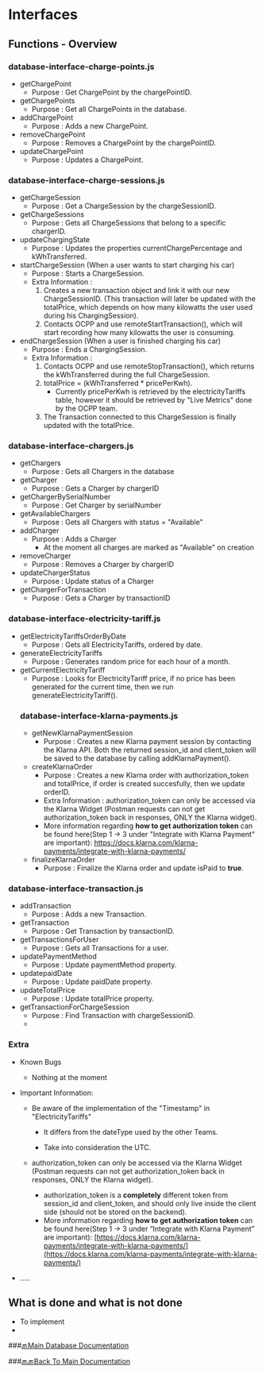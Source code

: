 
# Interfaces

  

## Functions - Overview

### database-interface-charge-points.js

- getChargePoint
	- Purpose : Get ChargePoint by the chargePointID.
- getChargePoints
	- Purpose : Get all ChargePoints in the database.
- addChargePoint
	- Purpose : Adds a new ChargePoint.
- removeChargePoint
	- Purpose : Removes a ChargePoint by the chargePointID.
- updateChargePoint
	- Purpose : Updates a ChargePoint.

### database-interface-charge-sessions.js

- getChargeSession
	- Purpose : Get a ChargeSession by the chargeSessionID.
- getChargeSessions
	- Purpose : Gets all ChargeSessions that belong to a specific chargerID.
- updateChargingState
	- Purpose : Updates the properties currentChargePercentage and kWhTransferred.
- startChargeSession (When a user wants to start charging his car)
	- Purpose : Starts a ChargeSession.
	- Extra Information : 
		1. Creates a new transaction object and link it with our new ChargeSessionID. (This transaction will later be updated with the totalPrice, which depends on how many kilowatts the user used during his ChargingSession).
		2. Contacts OCPP and use remoteStartTransaction(), which will start recording how many kilowatts the user is consuming. 
- endChargeSession (When a user is finished charging his car)
	- Purpose : Ends a ChargingSession.
	- Extra Information :
		1. Contacts OCPP and use remoteStopTransaction(), which returns the kWhTransferred during the full ChargeSession. 
		2. totalPrice = (kWhTransferred * pricePerKwh).
			- Currently pricePerKwh is retrieved by the electricityTariffs table, however it should be retrieved by "Live Metrics" done by the OCPP team.
		3. The Transaction connected to this ChargeSession is finally updated with the totalPrice.

### database-interface-chargers.js
   - getChargers 
       - Purpose : Gets all Chargers in the database
   - getCharger 
       - Purpose : Gets a Charger by chargerID
   - getChargerBySerialNumber
       - Purpose : Get Charger by serialNumber
   - getAvailableChargers
       - Purpose : Gets all Chargers with status = "Available"
   - addCharger
       - Purpose : Adds a Charger
         - At the moment all charges are marked as "Available" on creation
   - removeCharger
       - Purpose : Removes a Charger by chargerID
   - updateChargerStatus
       - Purpose : Update status of a Charger
   - getChargerForTransaction
       - Purpose : Gets a Charger by transactionID
### database-interface-electricity-tariff.js
- getElectricityTariffsOrderByDate
	- Purpose : Gets all ElectricityTariffs, ordered by date.
- generateElectricityTariffs
	- Purpose : Generates random price for each hour of a month.
- getCurrentElectricityTariff
	- Purpose : Looks for ElectricityTariff price, if no price has been generated for the current time, then we run generateElectricityTariff().
  ### database-interface-klarna-payments.js
  - getNewKlarnaPaymentSession
	  - Purpose : Creates a new Klarna payment session by contacting the Klarna API. Both the returned session_id and client_token will be saved to the database by calling addKlarnaPayment().
  - createKlarnaOrder
	  - Purpose : Creates a new Klarna order with authorization_token and totalPrice, if order is created succesfully, then we update orderID.
	  - Extra Information : authorization_token can only be accessed via the Klarna Widget (Postman requests can not get authorization_token back in responses, ONLY the Klarna widget). 
	  - More information regarding **how to get authorization token** can be found here(Step 1 -> 3 under "Integrate with Klarna Payment" are important): https://docs.klarna.com/klarna-payments/integrate-with-klarna-payments/
  - finalizeKlarnaOrder
	  - Purpose : Finalize the Klarna order and update isPaid to **true**.
### database-interface-transaction.js
- addTransaction
	- Purpose : Adds a new Transaction.
- getTransaction
	- Purpose : Get Transaction by transactionID.
- getTransactionsForUser
	- Purpose : Gets all Transactions for a user.
- updatePaymentMethod
	- Purpose : Update paymentMethod property.
- updatepaidDate
	- Purpose : Update paidDate property.
- updateTotalPrice
	- Purpose : Update totalPrice property.
- getTransactionForChargeSession
	- Purpose : Find Transaction with chargeSessionID.
	- 
### Extra

- Known Bugs

	- Nothing at the moment

- Important Information:

	- Be aware of the implementation of the "Timestamp" in "ElectricityTariffs"

		- It differs from the dateType used by the other Teams.

		- Take into consideration the UTC.
	- authorization_token can only be accessed via the Klarna Widget (Postman requests can not get authorization_token back in responses, ONLY the Klarna widget). 
		- authorization_token is a **completely** different token from session_id and client_token, and should only live inside the client side (should not be stored on the backend). 
		- More information regarding **how to get authorization token** can be found here(Step 1 -> 3 under “Integrate with Klarna Payment” are important): [https://docs.klarna.com/klarna-payments/integrate-with-klarna-payments/](https://docs.klarna.com/klarna-payments/integrate-with-klarna-payments/)

- .....

## What is done and what is not done

  - To implement
  - 

  

###[🔙Main Database Documentation](../../../README.md)

###[🔙🔙Back To Main Documentation](../../../README.md)